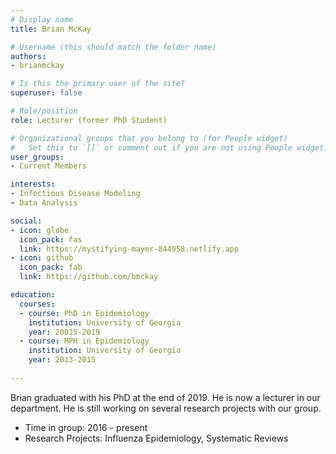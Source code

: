```yaml
---
# Display name
title: Brian McKay

# Username (this should match the folder name)
authors:
- brianmckay

# Is this the primary user of the site?
superuser: false

# Role/position
role: Lecturer (former PhD Student)

# Organizational groups that you belong to (for People widget)
#   Set this to `[]` or comment out if you are not using People widget.
user_groups:
- Current Members

interests:
- Infectious Disease Modeling
- Data Analysis

social:
- icon: globe
  icon_pack: fas
  link: https://mystifying-mayer-844958.netlify.app
- icon: github
  icon_pack: fab
  link: https://github.com/bmckay

education:
  courses:
  - course: PhD in Epidemiology
    institution: University of Georgia
    year: 20015-2019
  - course: MPH in Epidemiology
    institution: University of Georgia
    year: 2013-2015
 
---
```


Brian graduated with his PhD at the end of 2019. He is now a lecturer in our department. He is still working on several research projects with our group.

* Time in group: 2016 - present
* Research Projects: Influenza Epidemiology, Systematic Reviews

